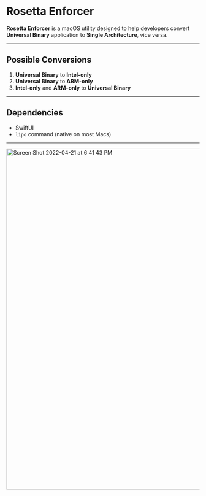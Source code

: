 # Rosetta Enforcer
**Rosetta Enforcer** is a macOS utility designed to help developers convert **Universal Binary** application to **Single Architecture**, vice versa.

---

## Possible Conversions

1. **Universal Binary** to **Intel-only**
2. **Universal Binary** to **ARM-only**
3. **Intel-only** and **ARM-only** to **Universal Binary**

---

## Dependencies

- SwiftUI
- ```lipo``` command (native on most Macs)

---

<img width="889" alt="Screen Shot 2022-04-21 at 6 41 43 PM" src="https://user-images.githubusercontent.com/35755386/164589045-2a15674b-4c6f-471a-8c97-6383addab454.png">

